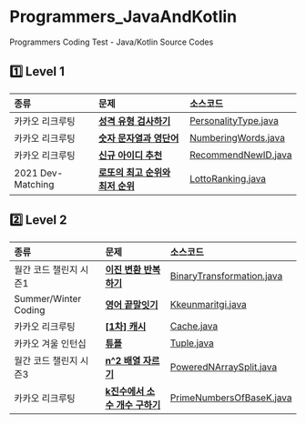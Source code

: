 # Programmers_JavaAndKotlin
Programmers Coding Test - Java/Kotlin Source Codes

## 1️⃣ Level 1
| 종류                  | 문제                                                                                      | 소스코드                                                                                                                 |
|:--------------------|:----------------------------------------------------------------------------------------|:---------------------------------------------------------------------------------------------------------------------|
| 카카오 리크루팅            | [**성격 유형 검사하기**](https://school.programmers.co.kr/learn/courses/30/lessons/118666)      | [PersonalityType.java](https://github.com/kevinlim17/Programmers_JavaAndKotlin/blob/master/src/PersonalityType.java) |
| 카카오 리크루팅            | [**숫자 문자열과 영단어**](https://school.programmers.co.kr/learn/courses/30/lessons/81301)      | [NumberingWords.java](https://github.com/kevinlim17/Programmers_JavaAndKotlin/blob/master/src/NumberingWords.java)   |
| 카카오 리크루팅            | [**신규 아이디 추천**](https://school.programmers.co.kr/learn/courses/30/lessons/72410)        | [RecommendNewID.java](https://github.com/kevinlim17/Programmers_JavaAndKotlin/blob/master/src/RecommendNewId.java)   |
| 2021 Dev-Matching   | [**로또의 최고 순위와 최저 순위**](https://school.programmers.co.kr/learn/courses/30/lessons/77484) | [LottoRanking.java](https://github.com/kevinlim17/Programmers_JavaAndKotlin/blob/master/src/LottoRanking.java)       |

## 2️⃣ Level 2
| 종류                     | 문제                                                                                          | 소스코드                                                                                                                                               |
|:-----------------------|:--------------------------------------------------------------------------------------------|:---------------------------------------------------------------------------------------------------------------------------------------------------|
| 월간 코드 챌린지 시즌1          | [**이진 변환 반복하기**](https://school.programmers.co.kr/learn/courses/30/lessons/70129)           | [BinaryTransformation.java](https://github.com/kevinlim17/Programmers_JavaAndKotlin/blob/master/src/LevelTwo/BinaryTransformation.java)            |
| Summer/Winter Coding   | [**영어 끝말잇기**](https://school.programmers.co.kr/learn/courses/30/lessons/12981)              | [Kkeunmaritgi.java](https://github.com/kevinlim17/Programmers_JavaAndKotlin/blob/master/src/LevelTwo/Kkeunmaritgi.java)                            |
| 카카오 리크루팅               | [**[1차] 캐시**](https://school.programmers.co.kr/learn/courses/30/lessons/17680)              | [Cache.java](https://github.com/kevinlim17/Programmers_JavaAndKotlin/blob/master/src/LevelTwo/Cache.java)                                          |
| 카카오 겨울 인턴십             | [**튜플**](https://school.programmers.co.kr/learn/courses/30/lessons/64065)                   | [Tuple.java](https://github.com/kevinlim17/Programmers_JavaAndKotlin/blob/master/src/LevelTwo/Tuple.java)                                          |
| 월간 코드 챌린지 시즌3          | [**n^2 배열 자르기**](https://school.programmers.co.kr/learn/courses/30/lessons/87390)           | [PoweredNArraySplit.java](https://github.com/kevinlim17/Programmers_JavaAndKotlin/blob/master/src/LevelTwo/PoweredNArraySplit.java)                |
| 카카오 리크루팅               | [**k진수에서 소수 개수 구하기**](https://school.programmers.co.kr/learn/courses/30/lessons/92335)      | [PrimeNumbersOfBaseK.java](https://github.com/kevinlim17/Programmers_JavaAndKotlin/blob/master/src/LevelTwo/PoweredNArraySplit.java)               |